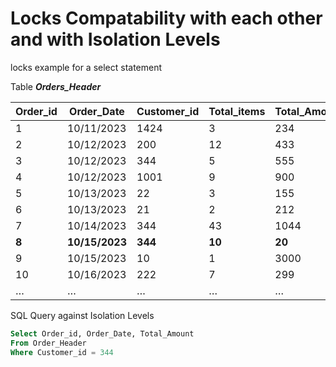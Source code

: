 # Locks Compatability with each other and with Isolation Levels

locks example for a select statement

Table ***Orders_Header***

Order_id|Order_Date|Customer_id|Total_items|Total_Amount
--------|----------|-----------|-----------|------------
1|10/11/2023|1424|3|234
2|10/12/2023|200|12|433
3|10/12/2023|344|5|555
4|10/12/2023|1001|9|900
5|10/13/2023|22|3|155
6|10/13/2023|21|2|212
7|10/14/2023|344|43|1044
**8**|**10/15/2023**|**344**|**10**|**20**
9|10/15/2023|10|1|3000
10|10/16/2023|222|7|299
…|…|…|…|…			

SQL Query against Isolation Levels

```SQL
Select Order_id, Order_Date, Total_Amount
From Order_Header
Where Customer_id = 344
```

